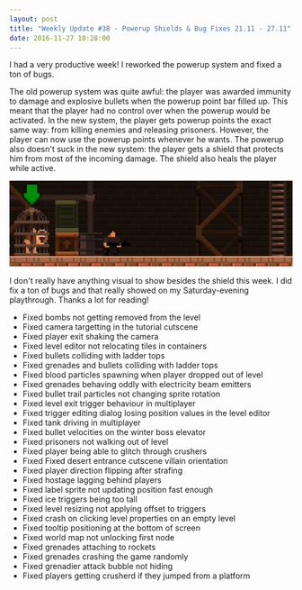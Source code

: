 ```yaml
---
layout: post
title: "Weekly Update #38 - Powerup Shields & Bug Fixes 21.11 - 27.11"
date: 2016-11-27 10:28:00
---
```


I had a very productive week! I reworked the powerup system and fixed a ton of bugs.

The old powerup system was quite awful: the player was awarded immunity to damage and explosive bullets when the powerup point bar filled up. This meant that the player had no control over when the powerup would be activated. In the new system, the player gets powerup points the exact same way: from killing enemies and releasing prisoners. However, the player can now use the powerup points whenever he wants. The powerup also doesn't suck in the new system: the player gets a shield that protects him from most of the incoming damage. The shield also heals the player while active.

![The shield is really fun to use.](/assets/WeeklyUpdates/38/Shield.gif)

I don't really have anything visual to show besides the shield this week. I did fix a ton of bugs and that really showed on my Saturday-evening playthrough. Thanks a lot for reading!

* Fixed bombs not getting removed from the level
* Fixed camera targetting in the tutorial cutscene
* Fixed player exit shaking the camera
* Fixed level editor not relocating tiles in containers
* Fixed bullets colliding with ladder tops
* Fixed grenades and bullets colliding with ladder tops
* Fixed blood particles spawning when player dropped out of level
* Fixed grenades behaving oddly with electricity beam emitters
* Fixed bullet trail particles not changing sprite rotation
* Fixed level exit trigger behaviour in multiplayer
* Fixed trigger editing dialog losing position values in the level editor
* Fixed tank driving in multiplayer
* Fixed bullet velocities on the winter boss elevator
* Fixed prisoners not walking out of level
* Fixed player being able to glitch through crushers
* Fixed Fixed desert entrance cutscene villain orientation
* Fixed player direction flipping after strafing
* Fixed hostage lagging behind players
* Fixed label sprite not updating position fast enough
* Fixed ice triggers being too tall
* Fixed level resizing not applying offset to triggers
* Fixed crash on clicking level properties on an empty level
* Fixed tooltip positioning at the bottom of screen
* Fixed world map not unlocking first node
* Fixed grenades attaching to rockets
* Fixed grenades crashing the game randomly
* Fixed grenadier attack bubble not hiding
* Fixed players getting crusherd if they jumped from a platform
